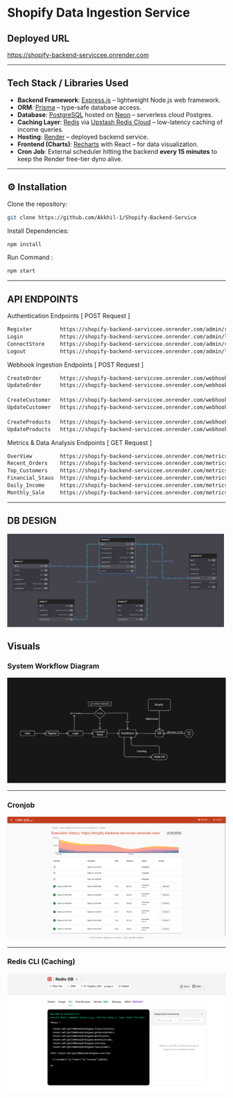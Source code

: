 # Shopify Data Ingestion Service

## Deployed URL
https://shopify-backend-serviccee.onrender.com

---

## Tech Stack / Libraries Used

- **Backend Framework**: [Express.js](https://expressjs.com/) – lightweight Node.js web framework.  
- **ORM**: [Prisma](https://www.prisma.io/) – type-safe database access.  
- **Database**: [PostgreSQL](https://www.postgresql.org/) hosted on [Neon](https://neon.tech/) – serverless cloud Postgres.  
- **Caching Layer**: [Redis](https://redis.io/) via [Upstash Redis Cloud](https://upstash.com/) – low-latency caching of income queries.  
- **Hosting**: [Render](https://render.com/) – deployed backend service.  
- **Frontend (Charts)**: [Recharts](https://recharts.org/en-US/) with React – for data visualization.  
- **Cron Job**: External scheduler hitting the backend **every 15 minutes** to keep the Render free-tier dyno alive.  

---

## ⚙️ Installation

Clone the repository:
```bash
git clone https://github.com/Akkhil-1/Shopify-Backend-Service
```

Install Dependencies:
```bash
npm install
```

Run Command :
```bash
npm start
```

---

## API ENDPOINTS
Authentication Endpoints [ POST Request ]
```bash
Register         https://shopify-backend-serviccee.onrender.com/admin/register
Login            https://shopify-backend-serviccee.onrender.com/admin/login
ConnectStore     https://shopify-backend-serviccee.onrender.com/admin/register/tenants
Logout           https://shopify-backend-serviccee.onrender.com/admin/logout
```

Webhook Ingestion Endpoints [ POST Request ]
```bash
CreateOrder      https://shopify-backend-serviccee.onrender.com/webhooks/orders/create 
UpdateOrder      https://shopify-backend-serviccee.onrender.com/webhooks/orders/updated

CreateCustomer   https://shopify-backend-serviccee.onrender.com/webhooks/customers/create
UpdateCustomer   https://shopify-backend-serviccee.onrender.com/webhooks/customers/updated

CreateProducts   https://shopify-backend-serviccee.onrender.com/webhooks/products/create
UpdateProducts   https://shopify-backend-serviccee.onrender.com/webhooks/products/updated
```

Metrics & Data Analysis Endpoints [ GET Request ]
```bash
OverView         https://shopify-backend-serviccee.onrender.com/metrics/getOverview
Recent_Orders    https://shopify-backend-serviccee.onrender.com/metrics/getRecentOrders
Top_Customers    https://shopify-backend-serviccee.onrender.com/metrics/getTopCustomers
Financial_Staus  https://shopify-backend-serviccee.onrender.com/metrics/getFinancialStaus
Daily_Income     https://shopify-backend-serviccee.onrender.com/metrics/getDailyIncome
Monthly_Sale     https://shopify-backend-serviccee.onrender.com/metrics/monthlySale
```

---

## DB DESIGN
<img src="./assests/DB_schema.png" alt="DB" width="500"/>

## Visuals
### System Workflow Diagram
<img src="./assests/workflow.png" alt="System Workflow Diagram" width="600"/>

---
### Cronjob
<img src="./assests/cronjob.png" alt="Cron Job" width="600"/>

---
### Redis CLI (Caching)
<img src="./assests/redis_cli.png" alt="caching" width="600"/>



